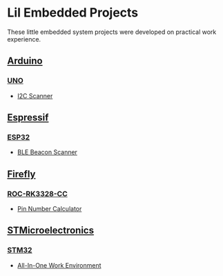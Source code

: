 # Lil Embedded Projects

These little embedded system projects were developed on practical work experience.

## [Arduino](./arduino/)

### [UNO](./arduino/uno/)

-   [I2C Scanner](./arduino/uno/i2c-scanner/)

## [Espressif](./espressif/)

### [ESP32](./espressif/esp32/)

-   [BLE Beacon Scanner](./espressif/esp32/ble-beacon-scanner/)

## [Firefly](./firefly/)

### [ROC-RK3328-CC](./firefly/roc-rk3328-cc/)

-   [Pin Number Calculator](./firefly/roc-rk3328-cc/pin-number-calculator/)

## [STMicroelectronics](./stmicroelectronics/)

### [STM32](./stmicroelectronics/stm32/)

-   [All-In-One Work Environment](./stmicroelectronics/stm32/aio-work-environment/)
